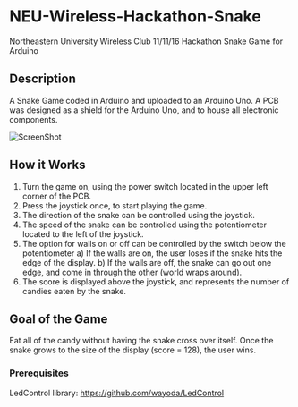 # NEU-Wireless-Hackathon-Snake
Northeastern University Wireless Club 11/11/16 Hackathon Snake Game for Arduino

## Description
A Snake Game coded in Arduino and uploaded to an Arduino Uno. A PCB was designed as a shield for the Arduino Uno, and to house all electronic components.

![ScreenShot](https://user-images.githubusercontent.com/6588879/32711837-0ff9953c-c80f-11e7-8d23-fd53238651b2.jpg)

## How it Works
1) Turn the game on, using the power switch located in the upper left corner of the PCB.
2) Press the joystick once, to start playing the game.
3) The direction of the snake can be controlled using the joystick.
4) The speed of the snake can be controlled using the potentiometer located to the left of the joystick.
5) The option for walls on or off can be controlled by the switch below the potentiometer
   a) If the walls are on, the user loses if the snake hits the edge of the display.
   b) If the walls are off, the snake can go out one edge, and come in through the other (world wraps around).
3) The score is displayed above the joystick, and represents the number of candies eaten by the snake.

## Goal of the Game
Eat all of the candy without having the snake cross over itself. Once the snake grows to the size of the display (score = 128), the user wins.

### Prerequisites
LedControl library: https://github.com/wayoda/LedControl
